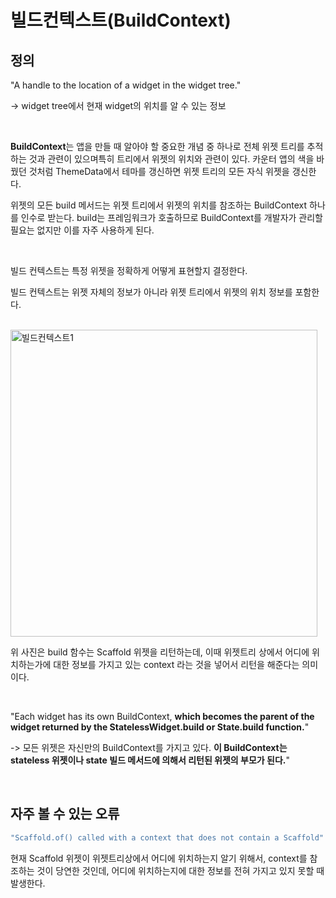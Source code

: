 # 빌드컨텍스트(BuildContext)

## 정의

"A handle to the location of a widget in the widget tree."    

-> widget tree에서 현재 widget의 위치를 알 수 있는 정보

<br>

**BuildContext**는 앱을 만들 때 알아야 할 중요한 개념 중 하나로 전체 위젯 트리를 추적하는 것과 관련이 있으며특히 트리에서 위젯의 위치와 관련이 있다. 카운터 앱의 색을 바꿨던 것처럼 ThemeData에서 테마를 갱신하면 위젯 트리의 모든 자식 위젯을 갱신한다. 

위젯의 모든 build 메서드는 위젯 트리에서 위젯의 위치를 참조하는 BuildContext 하나를 인수로 받는다. build는 프레임워크가 호출하므로 BuildContext를 개발자가 관리할 필요는 없지만 이를 자주 사용하게 된다. 

<br>

빌드 컨텍스트는 특정 위젯을 정확하게 어떻게 표현할지 결정한다. 

빌드 컨텍스트는 위젯 자체의 정보가 아니라 위젯 트리에서 위젯의 위치 정보를 포함한다.

<br>

<img width="491" alt="빌드컨텍스트1" src="https://user-images.githubusercontent.com/86466976/146136049-92486bf1-6cb8-4ca4-97f0-59a917b771bb.png">

<br>

위 사진은 build 함수는 Scaffold 위젯을 리턴하는데, 이때 위젯트리 상에서 어디에 위치하는가에 대한 정보를 가지고 있는 context 라는 것을 넣어서 리턴을 해준다는 의미이다. 

<br>

"Each widget has its own BuildContext, **which becomes the parent of the widget returned by the StatelessWidget.build or State.build function.**"

-> 모든 위젯은 자신만의 BuildContext를 가지고 있다. **이 BuildContext는 stateless 위젯이나 state 빌드 메서드에 의해서 리턴된 위젯의 부모가 된다.**"


<br>

## 자주 볼 수 있는 오류

```dart
"Scaffold.of() called with a context that does not contain a Scaffold"
```

현재 Scaffold 위젯이 위젯트리상에서 어디에 위치하는지 알기 위해서, context를 참조하는 것이 당연한 것인데, 어디에 위치하는지에 대한 정보를 전혀 가지고 있지 못할 때 발생한다. 
